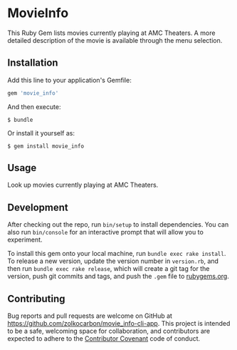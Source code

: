 # MovieInfo

This Ruby Gem lists movies currently playing at AMC Theaters. A more detailed description of the movie is available through the menu selection.

## Installation

Add this line to your application's Gemfile:

```ruby
gem 'movie_info'
```

And then execute:

    $ bundle

Or install it yourself as:

    $ gem install movie_info

## Usage

Look up movies currently playing at AMC Theaters.

## Development

After checking out the repo, run `bin/setup` to install dependencies. You can also run `bin/console` for an interactive prompt that will allow you to experiment.

To install this gem onto your local machine, run `bundle exec rake install`. To release a new version, update the version number in `version.rb`, and then run `bundle exec rake release`, which will create a git tag for the version, push git commits and tags, and push the `.gem` file to [rubygems.org](https://rubygems.org).

## Contributing

Bug reports and pull requests are welcome on GitHub at https://github.com/zolkocarbon/movie_info-cli-app. This project is intended to be a safe, welcoming space for collaboration, and contributors are expected to adhere to the [Contributor Covenant](http://contributor-covenant.org) code of conduct.
